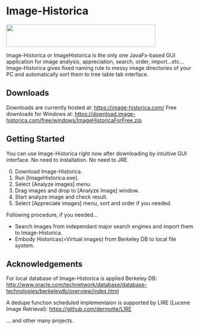 # Image-Historica
<img src="https://raw.github.com/wiki/Image-Historica/Image-Historica/images/image-historica.png" width="400" height="60">

Image-Historica or ImageHistorica is the only one JavaFx-based GUI application for image analysis, appreciation, search, order, import...etc...
Image-Historica gives fixed naming rule to messy image directories of your PC and automatically sort them to tree table tab interface.

## Downloads ##
Downloads are currently hosted at: https://image-historica.com/
Free downloads for Windows at: https://download.image-historica.com/free/windows/ImageHistoricaForFree.zip

## Getting Started ##
You can use Image-Historica right now after downloading by intuitive GUI interface.
No need to installation.
No need to JRE.

0. Download Image-Historica.
0. Run [ImageHistorica.exe].
0. Select [Analyze images] menu.
0. Drag images and drop to [Analyze Image] window.
0. Start analyze image and check result.
0. Select [Appreciate images] menu, sort and order if you needed.

Following procedure, if you needed...
- Search images from independant major search engines and import them to Image-Historica.
- Embody Historicas(=Virtual images) from Berkeley DB to local file system.

## Acknowledgements ##
For local database of Image-Historica is applied Berkeley DB:
http://www.oracle.com/technetwork/database/database-technologies/berkeleydb/overview/index.html

A dedupe function scheduled implementaion is supported by LIRE (Lucene Image Retrieval):
https://github.com/dermotte/LIRE

... and other many projects.
